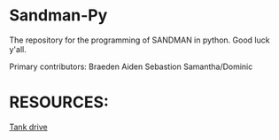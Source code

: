 # Sandman-Py
The repository for the programming of SANDMAN in python.
Good luck y'all.

Primary contributors:
Braeden
Aiden
Sebastion
Samantha/Dominic

# RESOURCES:
[Tank drive](https://xiaoxiae.github.io/Robotics-Simplified-Website/drivetrain-control/tank-drive/)
